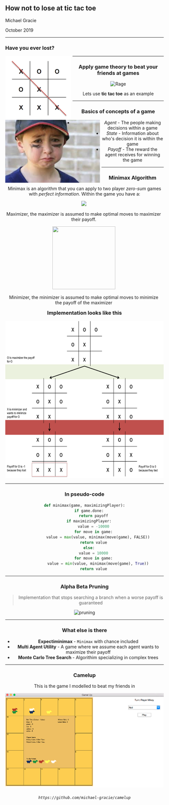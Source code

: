 
## How not to lose at tic tac toe

Michael Gracie

October 2019

---
### Have you ever lost?

<!-- .slide: class="center" -->

<div class="image12" align="center">
    <div style="float:left;margin-right:5px;" align="center">
        <img src="img/loss.png" height="200"/>
    </div>
    <div style="float:left;margin-right:5px;" align="center">
        <img class="middle-img" src="img/sad.png"/ height="200"/>
</div>

---

### Apply game theory to beat your friends at games


![Rage](https://media.giphy.com/media/s0FsE5TsEF8g8/giphy.gif)

Lets use **tic tac toe** as an example

---

### Basics of concepts of a game

- *Agent* - The people making decisions within a game
- *State* - Information about who's decision it is within the game
- *Payoff* - The reward the agent receives for winning the game

---

### Minimax Algorithm

Minimax is an algorithm that you can apply to two player *zero-sum* games with *perfect information*. Within the game you have a:


<div class="image12">
    <div style="float:left;margin-right:5px;">
        <img src="https://media.giphy.com/media/D2LspqlvLIXK0/giphy.gif" height="200"/>
    <p style="text-align:center;">Maximizer, the maximizer is assumed to make optimal moves to maximizer their payoff.</p>
    </div>
    <div style="float:left;margin-right:5px;">
        <img class="middle-img" src="https://i.pinimg.com/originals/6c/e4/45/6ce445a5b3d6bc9217963ce2402f49f7.gif"/ height="200" width="200"/>
    <p style="text-align:center;">Minimizer, the minimizer is assumed to make optimal moves to minimize the payoff of the maximizer</p>
</div>

---

### Implementation looks like this


<img src="img/minimax.png" height="500"/>


---

### In pseudo-code

```python
def minimax(game, maximizingPlayer):
    if game.done:
        return payoff
    if maximizingPlayer:
        value = -10000
        for move in game:
            value = max(value, minimax(move(game), FALSE))
        return value
    else:
        value = 10000
        for move in game:
            value = min(value, minimax(move(game), True))
        return value
```

---

### Alpha Beta Pruning

>  Implementation that stops searching a branch when a worse payoff is guaranteed

![pruning](https://media.geeksforgeeks.org/wp-content/uploads/MIN_MAX3.jpg)

---

### What else is there

- **Expectiminimax** - `Minimax` with chance included
- **Multi Agent Utility** - A game where we assume each agent wants to maximize their payoff
- **Monte Carlo Tree Search** - Algorithim specializing in complex trees

---

### Camelup

This is the game I modelled to beat my friends in

<img src="img/game_screen.png" height="300"/>

###### `https://github.com/michael-gracie/camelup`

